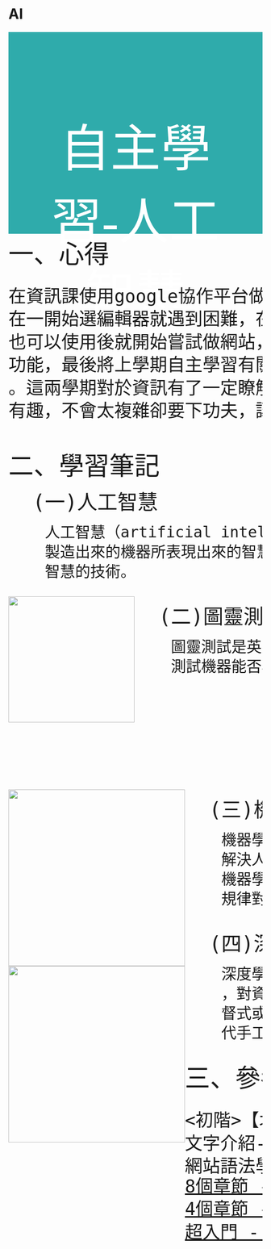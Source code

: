 # AI
<!DOCTYPE html>
<title>自主學習-人工智慧</title>
<style>
    .ly{
        color:rgb(255, 255, 255);
        text-align: center;
        font-size: 100px;
        font-family: Microsoft JhengHei;
    }
    div{
        background: #2fabab;
        background-attachment: fixed;
        background-position: center;
        height: 300px;
        padding: 50px;
    }
    img{
        float: left;
    }
</style>
<div>
    <p class="ly">自主學習-人工智慧</p> 
</div>
<head>
    <p style="font-size: 50px; margin: 0px;">一、心得</p>
    <pre style="font-size: 35px; line-height: 1.3; margin-top: 30px; margin-bottom: 0px;">在資訊課使用google協作平台做作業後對網站設計有興趣，開始學習網站設計，
在一開始選編輯器就遇到困難，在找資料後發現我稍微熟悉過的Visual Studio
也可以使用後就開始嘗試做網站，查到基本上由html跟css寫，嘗試每個語法的
功能，最後將上學期自主學習有關在酷課雲人工智慧的課程的學習筆記做成網站
。這兩學期對於資訊有了一定瞭解，對於未來的方向也有一些想法。做網站十分
有趣，不會太複雜卻要下功夫，讓人有成就感。
        </pre>
    <pre style="font-size: 50px; margin: 0px; ">二、學習筆記</pre>
    <pre style="font-size: 40px; line-height: 2; margin-top: 0px; margin-bottom: 0px;">  (一)人工智慧</pre>
    <pre style="font-size: 30px; line-height: 1.3; margin-top: 0px;">    人工智慧（artificial intelligence，縮寫為AI）亦稱智械、機器智慧，指由人
    製造出來的機器所表現出來的智慧。通常人工智慧是指透過普通電腦程式來呈現人類
    智慧的技術。</pre>
    <img width="250px" src="https://upload.wikimedia.org/wikipedia/commons/thumb/b/b9/Turing_Test_Version_3.svg/1200px-Turing_Test_Version_3.svg.png">
    <pre style="font-size: 40px; line-height: 2; margin-top: 0px; margin-bottom: 0px;">  (二)圖靈測試</pre>
    <pre style="font-size: 30px; line-height: 1.3; margin-top: 0px;">    圖靈測試是英國電腦科學家圖靈於1950年提出的思想實驗，目的在
    測試機器能否表現出與人一樣的智慧型水準。<br><br><br><br><br><br></pre>
    <img width="350px" src="https://j3fau2wsnso1qkiarz7keon5-wpengine.netdna-ssl.com/wp-content/uploads/2018/05/History_of_artificial_intelligence_tw.jpg">
    <pre style="font-size: 40px; line-height: 2; margin-top: 0px; margin-bottom: 0px;">  (三)機器學習</pre>
    <pre style="font-size: 30px; line-height: 1.3; margin-top: 0px;">    機器學習是實現人工智慧的一個途徑，即以機器學習為手段
    解決人工智慧中的問題。
    機器學習演算法是一類從資料中自動分析獲得規律，並利用
    規律對未知資料進行預測的演算法。<br></pre>
    <img width="350px" src="https://aifinpitchtw.com/upload/article/%E5%9C%96%E7%89%87%202.png">
    <pre style="font-size: 40px; line-height: 2; margin-top: 0px; margin-bottom: 0px;">  (四)深度學習</pre>
    <pre style="font-size: 30px; line-height: 1.3; margin-top: 0px;">    深度學習是機器學習的分支，是一種以人工神經網路為架構
    ，對資料進行表徵學習的演算法。深度學習的好處是用非監
    督式或半監督式的特徵學習和分層特徵提取高效演算法來替
    代手工取得特徵。
    <p style="font-size: 50px; margin: 0px; margin-bottom: 0px;">三、參考資料</p>
    <pre style="font-size: 35px; line-height: 1.3; margin-top: -50px; margin-bottom: -45px;"><初階>【北市教育局證書】【開放課程】Hello AI ! 你的第一門人工智慧課!
文字介紹-取自維基百科
網站語法學習-</pre>
<a style="font-size: 35px;" href="https://mtache.com/css" target="_blank">8個章節 - 由淺入深學習CSS</a> 
<a style="font-size: 35px;" href="https://mtache.com/html" target="_blank">4個章節 - 由淺入深學習HTML</a>    
<a style="font-size: 35px;" href="https://www.youtube.com/watch?v=uhLg6nVVTzY" target="_blank">超入門 - 金魚都能懂的HTML教學-part1</a>    

</head>

